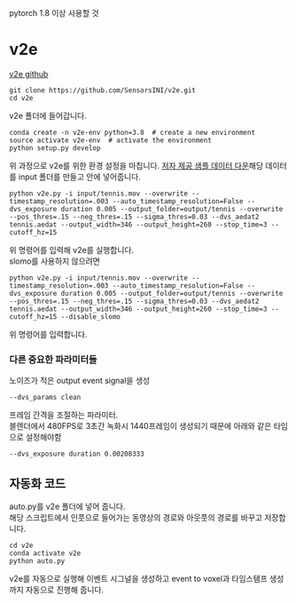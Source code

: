 pytorch 1.8 이상 사용할 것

# v2e
[v2e github](https://github.com/SensorsINI/v2e)  
```
git clone https://github.com/SensorsINI/v2e.git
cd v2e
```
v2e 폴더에 들어갑니다.  
```
conda create -n v2e-env python=3.8  # create a new environment
source activate v2e-env  # activate the environment
python setup.py develop
```
위 과정으로 v2e를 위한 환경 설정을 마칩니다.
[저자 제공 샘플 데이터 다운](https://drive.google.com/file/d/1dNUXJGlpEM51UVYH4-ZInN9pf0bHGgT_/view?usp=sharing)해당 데이터를 input 폴더를 만들고 안에 넣어줍니다.
```
python v2e.py -i input/tennis.mov --overwrite --timestamp_resolution=.003 --auto_timestamp_resolution=False --dvs_exposure duration 0.005 --output_folder=output/tennis --overwrite --pos_thres=.15 --neg_thres=.15 --sigma_thres=0.03 --dvs_aedat2 tennis.aedat --output_width=346 --output_height=260 --stop_time=3 --cutoff_hz=15 
```
위 명령어를 입력해 v2e를 실행합니다.  
slomo를 사용하지 않으려면
```
python v2e.py -i input/tennis.mov --overwrite --timestamp_resolution=.003 --auto_timestamp_resolution=False --dvs_exposure duration 0.005 --output_folder=output/tennis --overwrite --pos_thres=.15 --neg_thres=.15 --sigma_thres=0.03 --dvs_aedat2 tennis.aedat --output_width=346 --output_height=260 --stop_time=3 --cutoff_hz=15 --disable_slomo
```
위 명령어를 입력합니다.

### 다른 중요한 파라미터들

노이즈가 적은 output event signal을 생성
```
--dvs_params clean
```
프레임 간격을 조절하는 파라미터.  
블렌더에서 480FPS로 3초간 녹화시 1440프레임이 생성되기 때문에 아래와 같은 타임으로 설정해야함
```
--dvs_exposure duration 0.00208333
```
## 자동화 코드
auto.py를 v2e 폴더에 넣어 줍니다.  
해당 스크립트에서 인풋으로 들어가는 동영상의 경로와 아웃풋의 경로를 바꾸고 저장합니다.
```
cd v2e
conda activate v2e
python auto.py
```
v2e를 자동으로 실행해 이벤트 시그널을 생성하고 event to voxel과 타임스탬프 생성까지 자동으로 진행해 줍니다.
